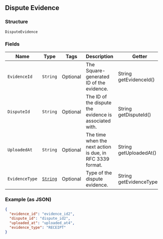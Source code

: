 ## Dispute Evidence

### Structure

`DisputeEvidence`

### Fields

| Name | Type | Tags | Description | Getter |
|  --- | --- | --- | --- | --- |
| `EvidenceId` | `String` | Optional | The Square-generated ID of the evidence. | String getEvidenceId() |
| `DisputeId` | `String` | Optional | The ID of the dispute the evidence is associated with. | String getDisputeId() |
| `UploadedAt` | `String` | Optional | The time when the next action is due, in RFC 3339 format. | String getUploadedAt() |
| `EvidenceType` | [`String`](/doc/models/dispute-evidence-type.md) | Optional | Type of the dispute evidence. | String getEvidenceType() |

### Example (as JSON)

```json
{
  "evidence_id": "evidence_id2",
  "dispute_id": "dispute_id2",
  "uploaded_at": "uploaded_at4",
  "evidence_type": "RECEIPT"
}
```

